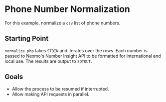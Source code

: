 Phone Number Normalization
==========================

For this example, normalize a `csv` list of phone numbers.

Starting Point
--------------
`normalize.php` takes `STDIN` and iterates over the rows. Each number is passed to Nexmo's Number Insight API to be
formatted for international and local use. The results are output to `SDTOUT`.

Goals
-----
- Allow the process to be resumed if interrupted.
- Allow making API requests in parallel.